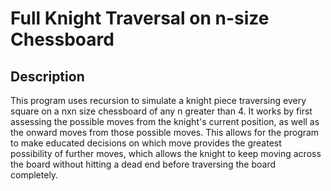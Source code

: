 # Full Knight Traversal on n-size Chessboard

<h2>Description</h2>
<p>This program uses recursion to simulate a knight piece traversing every square on a nxn size chessboard of any n greater than 4. It works by first assessing the possible moves from the knight's current position, as well as the onward moves from those possible moves. This allows for the program to make educated decisions on which move provides the greatest possibility of further moves, which allows the knight to keep moving across the board without hitting a dead end before traversing the board completely.</p>
